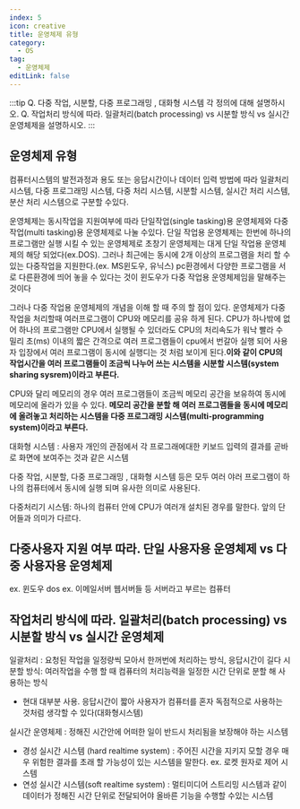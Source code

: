 ```yaml
---
index: 5
icon: creative
title: 운영체제 유형
category:
  - OS
tag:
  - 운영체제
editLink: false
---
```


:::tip
Q. 다중 작업, 시분할, 다중 프로그래밍 , 대화형 시스템 각 정의에 대해 설명하시오.
Q. 작업처리 방식에 따라. 일괄처리(batch processing) vs 시분할 방식 vs 실시간 운영체제을 설명하시오.
:::

## 운영체제 유형

컴퓨터시스템의 발전과정과 용도 또는 응답시간이나 데이터 입력 방법에 따라 일괄처리 시스템, 다중 프로그래밍 시스템, 다중 처리 시스템, 시분할 시스템, 실시간 처리 시스템, 분산 처리 시스템으로 구분할 수있다.

운영체제는 동시작업을 지원여부에 따라 단일작업(single tasking)용 운영체제와 다중작업(multi tasking)용 운영체제로 나눌 수있다. 단일 작업용 운영체제는 한번에 하나의 프로그램만 실행 시킬 수 있는 운영체제로 초창기 운영체제는 대게 단일 작업용 운영체제의 해당 되었다(ex.DOS). 그러나 최근에는 동시에 2개 이상의 프로그램을 처리 할 수 있는 다중작업을 지원한다.(ex. MS윈도우, 유닉스) pc환경에서 다양한 프로그램을 서로 다른환경에 띄어 놓을 수 있다는 것이 윈도우가 다중 작업용 운영체제임을 말해주는 것이다

그러나 다중 작업용 운영체제의 개념을 이해 할 때 주의 할 점이 있다. 운영체제가 다중작업을 처리할때 여러프로그램이 CPU와 메모리를 공유 하게 된다. CPU가 하나밖에 없어 하나의 프로그램만 CPU에서 실행될 수 있더라도 CPU의 처리속도가 워낙 빨라 수 밀리 초(ms) 이내의 짧은 간격으로 여러 프로그램들이 cpu에서 번갈아 실행 되어 사용자 입장에서 여러 프로그램이 동시에 실행디는 것 처럼 보이게 된다.**이와 같이 CPU의 작업시간을 여러 프로그램들이 조금씩 나누어 쓰는 시스템을 시분할 시스템(system sharing sysrem)이라고 부른다.**

CPU와 달리 메모리의 경우 여러 프로그램들이 조금씩 메모리 공간을 보유하여 동시에 메모리에 올라가 있을 수 있다. **메모리 공간을 분할 해 여러 프로그램들을 동시에 메모리에 올려놓고 처리하는 시스템을 다중 프로그래밍 시스템(multi-programming system)이라고 부른다.**

대화형 시스템 : 사용자 개인의 관점에서 각 프로그래에대한 키보드 입력의 결과를 곧바로 화면에 보여주는 것과 같은 시스템

다중 작업, 시분할, 다중 프로그래밍 , 대화형 시스템 등은 모두 여러 야러 프로그램이 하나의 컴퓨터에서 동시에 실행 되며 유사한 의미로 사용된다.

다중처리기 시스템: 하나의 컴퓨터 안에 CPU가 여러개 설치된 경우를 말한다. 앞의 단어들과 의미가 다르다.

## 다중사용자 지원 여부 따라. 단일 사용자용 운영체제 vs 다중 사용자용 운영체제

ex. 윈도우 dos
ex. 이메일서버 웹서버들 등 서버라고 부르는 컴퓨터

## 작업처리 방식에 따라. 일괄처리(batch processing) vs 시분할 방식 vs 실시간 운영체제

일괄처리 : 요청된 작업을 일정량씩 모아서 한꺼번에 처리하는 방식, 응답시간이 길다
시분할 방식: 여러작업을 수행 할 때 컴퓨터의 처리능력을 일정한 시간 단위로 분할 해 사용하는 방식

- 현대 대부분 사용. 응답시간이 짧아 사용자가 컴퓨터를 혼자 독점적으로 사용하는 것처럼 생각할 수 있다(대화형시스템)

실시간 운영체제 : 정해진 시간안에 어떠한 일이 반드시 처리됨을 보장해야 하는 시스템

- 경성 실시간 시스템 (hard realtime system) : 주어진 시간을 지키지 모할 경우 매우 위험한 결과를 초래 할 가능성이 있는 시스템을 말한다. ex. 로켓 원자로 제어 시스템
- 연성 실시간 시스템(soft realtime system) : 멀티미디어 스트리밍 시스템과 같이 데이터가 정해진 시간 단위로 전달되어야 올바른 기능을 수행할 수있는 시스템

